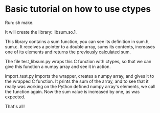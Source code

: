# Basic tutorial on how to use ctypes

Run: sh make.

It will create the library: libsum.so.1.

This library contains a sum function, you can see its definition in sum.h, sum.c. It receives a pointer to a double array, sums its contents, increases one of its elements and returns the previously calculated sum.

The file test_libsum.py wraps this C function with ctypes, so that we can give this function a numpy array and see it in action.

import_test.py imports the wrapper, creates a numpy array, and gives it to the wrapped C function. It prints the sum of the array, and to see that it really was working on the Python defined numpy array's elements, we call the function again. Now the sum value is increased by one, as was expected.

That's all!

